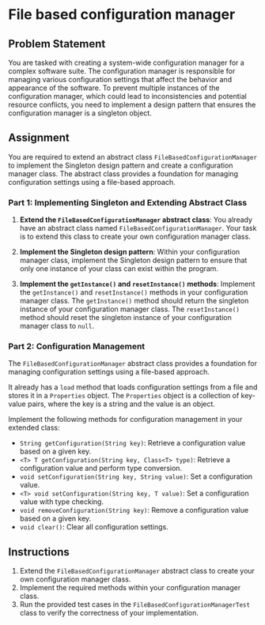 # File based configuration manager

## Problem Statement

You are tasked with creating a system-wide configuration manager for a complex software suite. The configuration manager
is responsible for managing various configuration settings that affect the behavior and appearance of the software. To
prevent multiple instances of the configuration manager, which could lead to inconsistencies and potential resource
conflicts, you need to implement a design pattern that ensures the configuration manager is a singleton object.

## Assignment

You are required to extend an abstract class `FileBasedConfigurationManager` to implement the Singleton design pattern
and create a configuration manager class. The abstract class provides a foundation for managing configuration settings
using a file-based approach.

### Part 1: Implementing Singleton and Extending Abstract Class

1. **Extend the `FileBasedConfigurationManager` abstract class**: You already have an abstract class
   named `FileBasedConfigurationManager`. Your task is to extend this class to create your own configuration manager
   class.

2. **Implement the Singleton design pattern**: Within your configuration manager class, implement the Singleton design
   pattern to ensure that only one instance of your class can exist within the program.

3. **Implement the `getInstance()` and `resetInstance()` methods**: Implement the `getInstance()` and `resetInstance()`
   methods in your configuration manager class. The `getInstance()` method should return the singleton instance of your
   configuration manager class. The `resetInstance()` method should reset the singleton instance of your configuration
   manager class to `null`.

### Part 2: Configuration Management

The `FileBasedConfigurationManager` abstract class provides a foundation for managing configuration settings using a
file-based approach.

It already has a `load` method that loads configuration settings from a file and stores it in a `Properties` object.
The `Properties` object is a collection of key-value pairs, where the key is a string and the value is an object.

Implement the following methods for configuration management in your extended class:

- `String getConfiguration(String key)`: Retrieve a configuration value based on a given key.
- `<T> T getConfiguration(String key, Class<T> type)`: Retrieve a configuration value and perform type conversion.
- `void setConfiguration(String key, String value)`: Set a configuration value.
- `<T> void setConfiguration(String key, T value)`: Set a configuration value with type checking.
- `void removeConfiguration(String key)`: Remove a configuration value based on a given key.
- `void clear()`: Clear all configuration settings.

## Instructions

1. Extend the `FileBasedConfigurationManager` abstract class to create your own configuration manager class.
2. Implement the required methods within your configuration manager class.
3. Run the provided test cases in the `FileBasedConfigurationManagerTest` class to verify the correctness of your
   implementation.